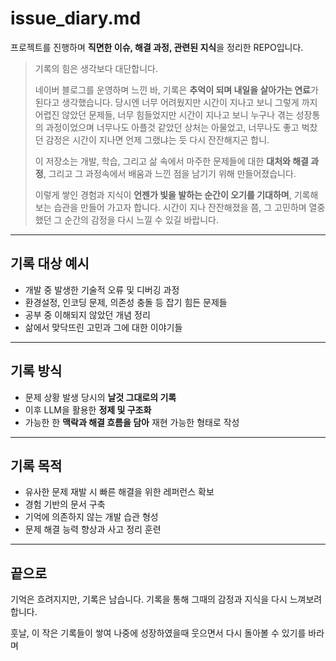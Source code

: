 # issue_diary.md

프로젝트를 진행하며 **직면한 이슈, 해결 과정, 관련된 지식**을 정리한 REPO입니다.

> 기록의 힘은 생각보다 대단합니다.
> 
> 네이버 블로그를 운영하며 느낀 바, 기록은 **추억이 되며 내일을 살아가는 연료**가 된다고 생각했습니다.
> 당시엔 너무 어려웠지만 시간이 지나고 보니 그렇게 까지 어렵진 않았던 문제들,
> 너무 힘들었지만 시간이 지나고 보니 누구나 겪는 성장통의 과정이었으며
> 너무나도 아플것 같았던 상처는 아물었고, 너무나도 좋고 벅찼던 감정은 시간이 지나면 언제 그랬냐는 듯 다시 잔잔해지곤 합니.
>
> 이 저장소는 개발, 학습, 그리고 삶 속에서 마주한 문제들에 대한 **대처와 해결 과정**, 그리고
> 그 과정속에서 배움과 느낀 점을 남기기 위해 만들어졌습니다.
> 
> 이렇게 쌓인 경험과 지식이 **언젠가 빛을 발하는 순간이 오기를 기대하며**, 기록해보는 습관을 만들어 가고자 합니다.
> 시간이 지나 잔잔해졌을 쯤,
> 그 고민하며 열중했던 그 순간의 감정을 다시 느낄 수 있길 바랍니다.

---

## 기록 대상 예시

- 개발 중 발생한 기술적 오류 및 디버깅 과정
- 환경설정, 인코딩 문제, 의존성 충돌 등 잡기 힘든 문제들
- 공부 중 이해되지 않았던 개념 정리
- 삶에서 맞닥뜨린 고민과 그에 대한 이야기들

---

## 기록 방식

- 문제 상황 발생 당시의 **날것 그대로의 기록**
- 이후 LLM을 활용한 **정제 및 구조화**
- 가능한 한 **맥락과 해결 흐름을 담아** 재현 가능한 형태로 작성

---

## 기록 목적

- 유사한 문제 재발 시 빠른 해결을 위한 레퍼런스 확보
- 경험 기반의 문서 구축
- 기억에 의존하지 않는 개발 습관 형성
- 문제 해결 능력 향상과 사고 정리 훈련

---

## 끝으로

기억은 흐려지지만, 기록은 남습니다.
기록을 통해 그때의 감정과 지식을 다시 느껴보려 합니다.

훗날, 이 작은 기록들이 쌓여 나중에 성장하였을때
웃으면서 다시 돌아볼 수 있기를 바라며
